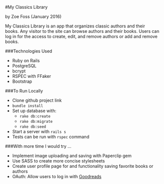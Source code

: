 #My Classics Library

by Zoe Foss (January 2016)

My Classics Library is an app that organizes classic authors and their books. Any visitor to the site can browse authors and their books. Users can log in for the access to create, edit, and remove authors or add and remove books. 

###Technologies Used
- Ruby on Rails
- PostgreSQL
- bcrypt
- RSPEC with FFaker
- Bootstrap

###To Run Locally
- Clone github project link
- `bundle install`
- Set up database with: 
	* `rake db:create`
	* `rake db:migrate`
	* `rake db:seed`
- Start a server with `rails s`
- Tests can be run with `rspec` command

###With more time I would try ...
- Implement image uploading and saving with Paperclip gem 
- Use SASS to create more concise stylesheets
- Create user profile page for and functionality saving favorite books or authors
- OAuth: Allow users to log in with <a href="https://www.goodreads.com/">Goodreads</a>

